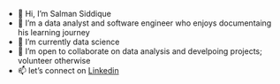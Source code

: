 - 👋 Hi, I’m Salman Siddique
- 👀 I’m a data analyst and software engineer who enjoys documentaing his learning journey 
- 🌱 I’m currently data science
- 🌱 I’m open to collaborate on data analysis and develpoing  projects; volunteer otherwise 
- 📫 let’s connect on [Linkedin](https://www.linkedin.com/in/salman-siddique-a32a9a1a3/)


<!---
2salman-19/2salman-19 is a ✨ special ✨ repository because its `README.md` (this file) appears on your GitHub profile.
You can click the Preview link to take a look at your changes.
--->
